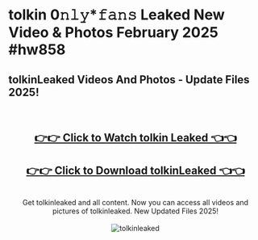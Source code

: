 # tolkin 0𝚗𝚕𝚢*𝚏𝚊𝚗𝚜 Leaked New Video & Photos February 2025 #hw858

<h2>tolkinLeaked Videos And Photos - Update Files 2025!</h2>
<br>
<div align="center">
<h2><a href="https://mediaupload.pro?title=tolkin&ref=11F" rel="nofollow">👉👉 Click to Watch tolkin Leaked 👈👈</a></h2>
<h2><a href="https://mediaupload.pro?title=tolkin&ref=11F" rel="nofollow">👉👉 Click to Download tolkinLeaked 👈👈</a></h2>
<br>
Get tolkinleaked and all content. Now you can access all videos and pictures of tolkinleaked. New Updated Files 2025!
<br>
<br>
<a href="https://mediaupload.pro?title=tolkin&ref=11F" rel="nofollow" data-target="animated-image.originalLink"><img src="https://i.ibb.co/Gkj2r4b/banner.png" alt="tolkinleaked" style="max-width: 100%; display: inline-block;" data-target="animated-image.originalImage"></a>
</div>
<br>

